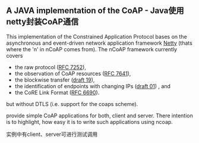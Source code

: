 ## A JAVA implementation of the CoAP - Java使用netty封装CoAP通信

This implementation of the Constrained Application Protocol bases on the asynchronous and event-driven network
application framework [Netty](http://netty.io) (thats where the 'n' in nCoAP comes from). The nCoAP framework
currently covers

* the raw protocol ([RFC 7252](https://tools.ietf.org/html/rfc7252)),
* the observation of CoAP resources ([RFC 7641](https://tools.ietf.org/html/rfc7641)),
* the blockwise transfer ([draft 19](https://tools.ietf.org/html/draft-ietf-core-block-19)),
* the identification of endpoints with changing IPs
([draft 01](https://tools.ietf.org/html/draft-kleine-core-coap-endpoint-id-01)) , and
* the CoRE Link Format ([RFC 6690](https://tools.ietf.org/html/rfc6690)).

but without DTLS (i.e. support for the coaps scheme). 

provide simple CoAP applications for both, client and server. There intention is to highlight, how easy it is to
write such applications using ncoap. 

实例中有client、server可进行测试调用